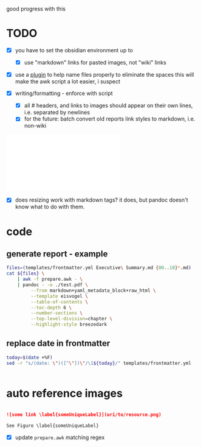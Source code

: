 good progress with this

# TODO
- [x] you have to set the obsidian environment up to
    - [x] use "markdown" links for pasted images, not "wiki" links

- [x] use a [plugin](https://forum.obsidian.md/t/paste-image-rename-plugin/35480) to help name files properly to eliminate the spaces
 this will make the awk script a lot easier, i suspect

- [x] writing/formatting - enforce with script
    - [x] all \# headers, and links to images should appear on their own lines, i.e. separated by newlines
    - [x]  for the future: batch convert old reports link styles to markdown, i.e. non-wiki

![links and headers example](links%20and%20headers%20example.md)
- [x] does resizing work with markdown tags?
    it does, but pandoc doesn't know what to do with them.

# code
## generate report - example
```bash
files=(templates/frontmatter.yml Executive\ Summary.md {00..10}*.md)
cat ${files} \
    | awk -f prepare.awk - \
    | pandoc - -o ./test.pdf \
         --from markdown+yaml_metadata_block+raw_html \
         --template eisvogel \
         --table-of-contents \
         --toc-depth 6 \
         --number-sections \
         --top-level-division=chapter \
         --highlight-style breezedark
```

## replace date in frontmatter
```bash
today=$(date +%F)
sed -r "s/(date: \")([^\"])\"/\1${today}/" templates/frontmatter.yml
 
```
# auto reference images

```markdown

![some link \label{someUniqueLabel}](uri/to/resource.png)

See Figure \label{someUniqueLabel}
```

- [x] update `prepare.awk` matching regex
